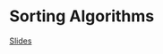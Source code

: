 # Sorting Algorithms

[Slides](https://docs.google.com/presentation/d/1QyxwAWbvOQKUbE9VeNivghggyJCQtX9iVDQ5cneTUNk/edit?usp=sharing)